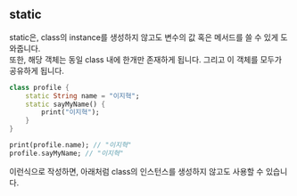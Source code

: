 ## static

static은, class의 instance를 생성하지 않고도 변수의 값 혹은 메서드를 쓸 수 있게 도와줍니다.  
또한, 해당 객체는 동일 class 내에 한개만 존재하게 됩니다. 그리고 이 객체를 모두가 공유하게 됩니다.

```dart
class profile {
    static String name = "이지혁";
    static sayMyName() {
        print("이지혁");
    }
}

print(profile.name); // "이지혁"
profile.sayMyName; // "이지혁"
```

이런식으로 작성하면, 아래처럼 class의 인스턴스를 생성하지 않고도 사용할 수 있습니다.

